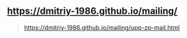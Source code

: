 https://dmitriy-1986.github.io/mailing/
---
>https://dmitriy-1986.github.io/mailing/upp-zp-mail.html
